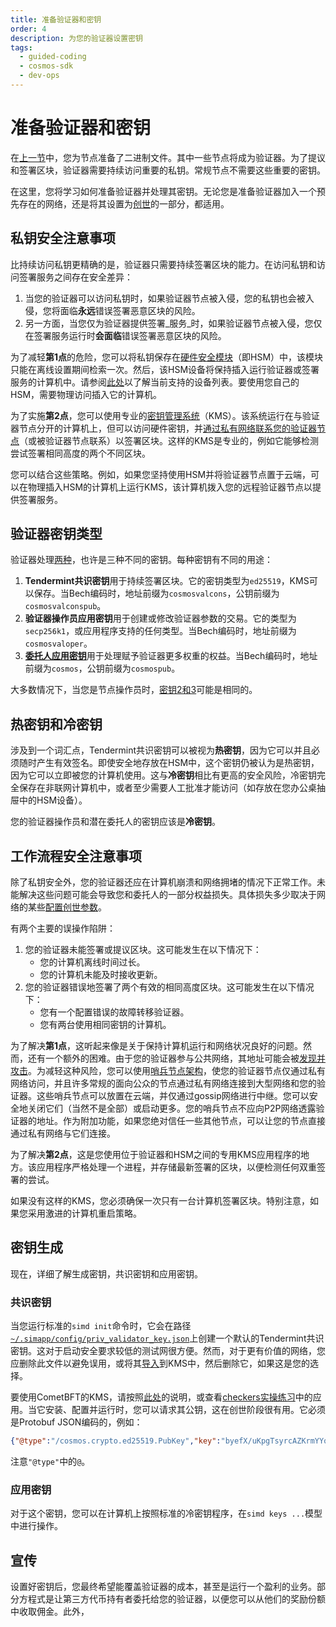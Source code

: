 ```yaml
---
title: 准备验证器和密钥
order: 4
description: 为您的验证器设置密钥
tags:
  - guided-coding
  - cosmos-sdk
  - dev-ops
---
```


# 准备验证器和密钥

在[上一节](./2-software.md)中，您为节点准备了二进制文件。其中一些节点将成为验证器。为了提议和签署区块，验证器需要持续访问重要的私钥。常规节点不需要这些重要的密钥。

在这里，您将学习如何准备验证器并处理其密钥。无论您是准备验证器加入一个预先存在的网络，还是将其设置为[创世](./4-genesis.md)的一部分，都适用。

## 私钥安全注意事项

比持续访问私钥更精确的是，验证器只需要持续签署区块的能力。在访问私钥和访问签署服务之间存在安全差异：

1. 当您的验证器可以访问私钥时，如果验证器节点被入侵，您的私钥也会被入侵，您将面临**永远**错误签署恶意区块的风险。
2. 另一方面，当您仅为验证器提供签署_服务_时，如果验证器节点被入侵，您仅在签署服务运行时**会面临**错误签署恶意区块的风险。

为了减轻**第1点**的危险，您可以将私钥保存在[硬件安全模块](https://hub.cosmos.network/main/validators/validator-faq.html#how-to-handle-key-management)（即HSM）中，该模块只能在离线设置期间检索一次。然后，该HSM设备将保持插入运行验证器或签署服务的计算机中。请参阅[此处](https://hub.cosmos.network/main/validators/security.html#key-management-hsm)以了解当前支持的设备列表。要使用您自己的HSM，需要物理访问插入它的计算机。

为了实施**第2点**，您可以使用专业的[密钥管理系统](https://hub.cosmos.network/main/validators/kms/kms.html)（KMS）。该系统运行在与验证器节点分开的计算机上，但可以访问硬件密钥，并[通过私有网络联系您的验证器节点](https://github.com/iqlusioninc/tmkms/blob/v0.12.2/README.txsigner.md#architecture)（或被验证器节点联系）以签署区块。这样的KMS是专业的，例如它能够检测尝试签署相同高度的两个不同区块。

您可以结合这些策略。例如，如果您坚持使用HSM并将验证器节点置于云端，可以在物理插入HSM的计算机上运行KMS，该计算机拨入您的远程验证器节点以提供签署服务。

## 验证器密钥类型

验证器处理[两种](https://hub.cosmos.network/main/validators/validator-faq.html#what-are-the-different-types-of-keys)，也许是三种不同的密钥。每种密钥有不同的用途：

1. **Tendermint共识密钥**用于持续签署区块。它的密钥类型为`ed25519`，KMS可以保存。当Bech编码时，地址前缀为`cosmosvalcons`，公钥前缀为`cosmosvalconspub`。
2. **验证器操作员应用密钥**用于创建或修改验证器参数的交易。它的类型为`secp256k1`，或应用程序支持的任何类型。当Bech编码时，地址前缀为`cosmosvaloper`。
3. [**委托人应用密钥**](https://hub.cosmos.network/main/validators/validator-faq.html#are-validators-required-to-self-delegate-atom)用于处理赋予验证器更多权重的权益。当Bech编码时，地址前缀为`cosmos`，公钥前缀为`cosmospub`。

大多数情况下，当您是节点操作员时，[密钥2和3](https://github.com/cosmos/cosmos-sdk/blob/v0.46.1/proto/cosmos/staking/v1beta1/tx.proto#L45-L47)可能是相同的。

## 热密钥和冷密钥

涉及到一个词汇点，Tendermint共识密钥可以被视为**热密钥**，因为它可以并且必须随时产生有效签名。即使安全地存放在HSM中，这个密钥仍被认为是热密钥，因为它可以立即被您的计算机使用。这与**冷密钥**相比有更高的安全风险，冷密钥完全保存在非联网计算机中，或者至少需要人工批准才能访问（如存放在您办公桌抽屉中的HSM设备）。

您的验证器操作员和潜在委托人的密钥应该是**冷密钥**。

## 工作流程安全注意事项

除了私钥安全外，您的验证器还应在计算机崩溃和网络拥堵的情况下正常工作。未能解决这些问题可能会导致您和委托人的一部分权益损失。具体损失多少取决于网络的某些[配置创世参数](https://docs.cosmos.network/v0.46/modules/slashing/08_params.html)。

有两个主要的误操作陷阱：

1. 您的验证器未能签署或提议区块。这可能发生在以下情况下：
   * 您的计算机离线时间过长。
   * 您的计算机未能及时接收更新。
2. 您的验证器错误地签署了两个有效的相同高度区块。这可能发生在以下情况下：
   * 您有一个配置错误的故障转移验证器。
   * 您有两台使用相同密钥的计算机。

为了解决**第1点**，这听起来像是关于保持计算机运行和网络状况良好的问题。然而，还有一个额外的困难。由于您的验证器参与公共网络，其地址可能会被[发现并攻击](https://hub.cosmos.network/main/validators/validator-faq.html#how-can-validators-protect-themselves-from-denial-of-service-attacks)。为减轻这种风险，您可以使用[哨兵节点架构](./5-network.md#ddos)，使您的验证器节点仅通过私有网络访问，并且许多常规的面向公众的节点通过私有网络连接到大型网络和您的验证器。这些哨兵节点可以放置在云端，并仅通过gossip网络进行中继。您可以安全地关闭它们（当然不是全部）或启动更多。您的哨兵节点不应向P2P网络透露验证器的地址。作为附加功能，如果您绝对信任一些其他节点，可以让您的节点直接通过私有网络与它们连接。

为了解决**第2点**，这是您使用位于验证器和HSM之间的专用KMS应用程序的地方。该应用程序严格处理一个进程，并存储最新签署的区块，以便检测任何双重签署的尝试。

如果没有这样的KMS，您必须确保一次只有一台计算机签署区块。特别注意，如果您采用激进的计算机重启策略。

## 密钥生成

现在，详细了解生成密钥，共识密钥和应用密钥。

### 共识密钥

当您运行标准的`simd init`命令时，它会在路径[`~/.simapp/config/priv_validator_key.json`](https://docs.cosmos.network/main/run-node/run-node.html#initialize-the-chain)上创建一个默认的Tendermint共识密钥。这对于启动安全要求较低的测试网很方便。然而，对于更有价值的网络，您应删除此文件以避免误用，或将其[导入](https://github.com/iqlusioninc/tmkms/blob/v0.12.2/README.txsigner.md#architecture)到KMS中，然后删除它，如果这是您的选择。

要使用CometBFT的KMS，请按照[此处](https://hub.cosmos.network/main/validators/kms/kms.html)的说明，或查看[checkers实操练习](/hands-on-exercise/4-run-in-prod/1-run-prod-docker.md)中的应用。当它安装、配置并运行时，您可以请求其公钥，这在创世阶段很有用。它必须是Protobuf JSON编码的，例如：

```json
{"@type":"/cosmos.crypto.ed25519.PubKey","key":"byefX/uKpgTsyrcAZKrmYYoFiXG0tmTOOaJFziO3D+E="}
```

注意`"@type"`中的`@`。

### 应用密钥

对于这个密钥，您可以在计算机上按照标准的冷密钥程序，在`simd keys ...`模型中进行操作。

## 宣传

设置好密钥后，您最终希望能覆盖验证器的成本，甚至是运行一个盈利的业务。部分方程式是让第三方代币持有者委托给您的验证器，以便您可以从他们的奖励份额中收取佣金。此外，